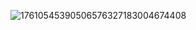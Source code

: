 ![17610545390506576327183004674408](https://github.com/user-attachments/assets/7e733be0-e3f9-4b31-bb61-7be4641e7338)
